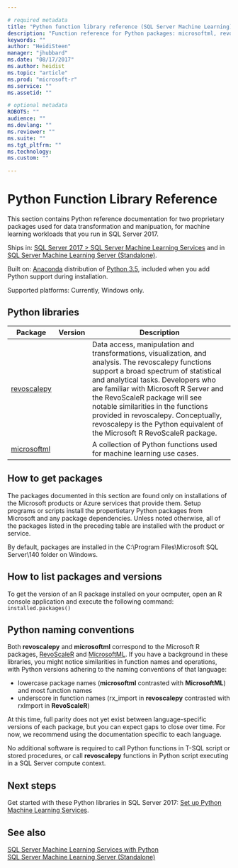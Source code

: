```yaml
---

# required metadata
title: "Python function library reference (SQL Server Machine Learning) | Microsoft Docs"
description: "Function reference for Python packages: microsoftml, revoscalepy"
keywords: ""
author: "HeidiSteen"
manager: "jhubbard"
ms.date: "08/17/2017"
ms.author: heidist
ms.topic: "article"
ms.prod: "microsoft-r"
ms.service: ""
ms.assetid: ""

# optional metadata
ROBOTS: ""
audience: ""
ms.devlang: ""
ms.reviewer: ""
ms.suite: ""
ms.tgt_pltfrm: ""
ms.technology:
ms.custom: ""

---
```


# Python Function Library Reference

This section contains Python reference documentation for two proprietary packages used for data transformation and manipuation, for machine learning workloads that you run in SQL Server 2017.

Ships in: [SQL Server 2017 > SQL Server Machine Learning Services](https://docs.microsoft.com/sql/advanced-analytics/python/sql-server-python-services) and in [SQL Server Machine Learning Server (Standalone)](https://docs.microsoft.com/sql/advanced-analytics/r/r-server-standalone#whats-new-in-microsoft-machine-learning-server).

Built on: [Anaconda](https://www.continuum.io/why-anaconda) distribution of [Python 3.5](https://www.python.org/doc), included when you add Python support during installation. 

Supported platforms: Currently, Windows only.

## Python libraries

|Package | Version | Description |
|--------|---------|-------------|
|[revoscalepy](revoscalepy/revoscalepy-package.md) | | Data access, manipulation and transformations, visualization, and analysis. The revoscalepy functions support a broad spectrum of statistical and analytical tasks. Developers who are familiar with Microsoft R Server and the RevoScaleR package will see notable similarities in the functions provided in revoscalepy. Conceptually, revoscalepy is the Python equivalent of the Microsoft R RevoScaleR package.|
|[microsoftml](microsoftml/microsoftml-package.md)| | A collection of Python functions used for machine learning use cases. |

## How to get packages

The packages documented in this section are found only on installations of the Microsoft products or Azure services that provide them. Setup programs or scripts install the propertietary Python packages from Microsoft and any package dependencies. Unless noted otherwise, all of the packages listed in the preceding table are installed with the product or service.

By default, packages are installed in the C:\Program Files\Microsoft SQL Server\140 folder on Windows.

## How to list packages and versions

To get the version of an R package installed on your ocmputer, open an R console application and execute the following command: `installed.packages()`

## Python naming conventions

Both **revoscalepy** and **microsoftml** correspond to the Microsoft R packages, [RevoScaleR](../r-reference/revoscaler/revoscaler.md) and [MicrosoftML](../r-reference/microsoftml/microsoftml-package.md). If you have a background in these libraries, you might notice similarities in function names and operations, with Python versions adhering to the naming conventions of that language:

* lowercase package names (**microsoftml** contrasted with **MicrosoftML**) and most function names
* underscore in function names (rx_import in **revoscalepy** contrasted with rxImport in **RevoScaleR**)

At this time, full parity does not yet exist between language-specific versions of each package, but you can expect gaps to close over time. For now, we recommend using the documentation specific to each language.

No additional software is required to call Python functions in T-SQL script or stored procedures, or call **revoscalepy** functions in Python script executing in a SQL Server compute context.

## Next steps

Get started with these Python libraries in SQL Server 2017: [Set up Python Machine Learning Services](https://docs.microsoft.com/sql/advanced-analytics/python/setup-python-machine-learning-services).

## See also

  [SQL Server Machine Learning Services with Python](https://docs.microsoft.com/sql/advanced-analytics/python/sql-server-python-services)  
  [SQL Server Machine Learning Server (Standalone)](https://docs.microsoft.com/sql/advanced-analytics/r/r-server-standalone)
